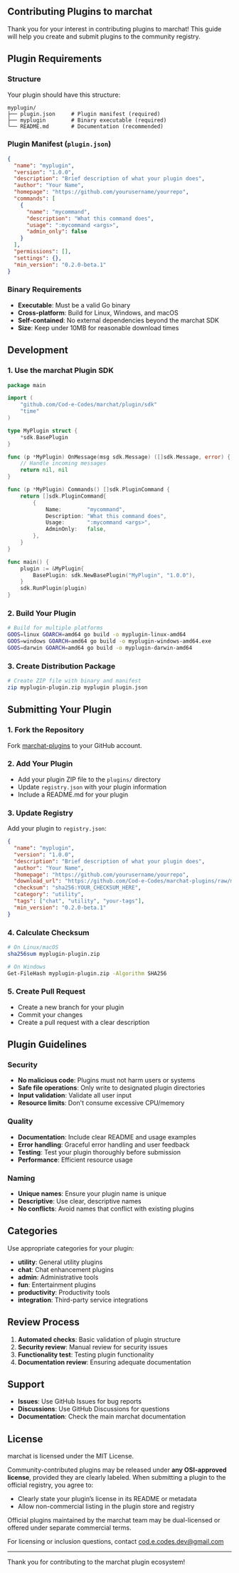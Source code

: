 ## Contributing Plugins to marchat

Thank you for your interest in contributing plugins to marchat! This guide will help you create and submit plugins to the community registry.

## Plugin Requirements

### Structure
Your plugin should have this structure:
```
myplugin/
├── plugin.json     # Plugin manifest (required)
├── myplugin        # Binary executable (required)
└── README.md       # Documentation (recommended)
```

### Plugin Manifest (`plugin.json`)
```json
{
  "name": "myplugin",
  "version": "1.0.0",
  "description": "Brief description of what your plugin does",
  "author": "Your Name",
  "homepage": "https://github.com/yourusername/yourrepo",
  "commands": [
    {
      "name": "mycommand",
      "description": "What this command does",
      "usage": ":mycommand <args>",
      "admin_only": false
    }
  ],
  "permissions": [],
  "settings": {},
  "min_version": "0.2.0-beta.1"
}
```

### Binary Requirements
- **Executable**: Must be a valid Go binary
- **Cross-platform**: Build for Linux, Windows, and macOS
- **Self-contained**: No external dependencies beyond the marchat SDK
- **Size**: Keep under 10MB for reasonable download times

## Development

### 1. Use the marchat Plugin SDK
```go
package main

import (
    "github.com/Cod-e-Codes/marchat/plugin/sdk"
    "time"
)

type MyPlugin struct {
    *sdk.BasePlugin
}

func (p *MyPlugin) OnMessage(msg sdk.Message) ([]sdk.Message, error) {
    // Handle incoming messages
    return nil, nil
}

func (p *MyPlugin) Commands() []sdk.PluginCommand {
    return []sdk.PluginCommand{
        {
            Name:        "mycommand",
            Description: "What this command does",
            Usage:       ":mycommand <args>",
            AdminOnly:   false,
        },
    }
}

func main() {
    plugin := &MyPlugin{
        BasePlugin: sdk.NewBasePlugin("MyPlugin", "1.0.0"),
    }
    sdk.RunPlugin(plugin)
}
```

### 2. Build Your Plugin
```bash
# Build for multiple platforms
GOOS=linux GOARCH=amd64 go build -o myplugin-linux-amd64
GOOS=windows GOARCH=amd64 go build -o myplugin-windows-amd64.exe
GOOS=darwin GOARCH=amd64 go build -o myplugin-darwin-amd64
```

### 3. Create Distribution Package
```bash
# Create ZIP file with binary and manifest
zip myplugin-plugin.zip myplugin plugin.json
```

## Submitting Your Plugin

### 1. Fork the Repository
Fork [marchat-plugins](https://github.com/Cod-e-Codes/marchat-plugins) to your GitHub account.

### 2. Add Your Plugin
- Add your plugin ZIP file to the `plugins/` directory
- Update `registry.json` with your plugin information
- Include a README.md for your plugin

### 3. Update Registry
Add your plugin to `registry.json`:
```json
{
  "name": "myplugin",
  "version": "1.0.0",
  "description": "Brief description of what your plugin does",
  "author": "Your Name",
  "homepage": "https://github.com/yourusername/yourrepo",
  "download_url": "https://github.com/Cod-e-Codes/marchat-plugins/raw/main/plugins/myplugin/myplugin-plugin.zip",
  "checksum": "sha256:YOUR_CHECKSUM_HERE",
  "category": "utility",
  "tags": ["chat", "utility", "your-tags"],
  "min_version": "0.2.0-beta.1"
}
```

### 4. Calculate Checksum
```bash
# On Linux/macOS
sha256sum myplugin-plugin.zip

# On Windows
Get-FileHash myplugin-plugin.zip -Algorithm SHA256
```

### 5. Create Pull Request
- Create a new branch for your plugin
- Commit your changes
- Create a pull request with a clear description

## Plugin Guidelines

### Security
- **No malicious code**: Plugins must not harm users or systems
- **Safe file operations**: Only write to designated plugin directories
- **Input validation**: Validate all user input
- **Resource limits**: Don't consume excessive CPU/memory

### Quality
- **Documentation**: Include clear README and usage examples
- **Error handling**: Graceful error handling and user feedback
- **Testing**: Test your plugin thoroughly before submission
- **Performance**: Efficient resource usage

### Naming
- **Unique names**: Ensure your plugin name is unique
- **Descriptive**: Use clear, descriptive names
- **No conflicts**: Avoid names that conflict with existing plugins

## Categories

Use appropriate categories for your plugin:
- **utility**: General utility plugins
- **chat**: Chat enhancement plugins
- **admin**: Administrative tools
- **fun**: Entertainment plugins
- **productivity**: Productivity tools
- **integration**: Third-party service integrations

## Review Process

1. **Automated checks**: Basic validation of plugin structure
2. **Security review**: Manual review for security issues
3. **Functionality test**: Testing plugin functionality
4. **Documentation review**: Ensuring adequate documentation

## Support

- **Issues**: Use GitHub Issues for bug reports
- **Discussions**: Use GitHub Discussions for questions
- **Documentation**: Check the main marchat documentation

## License

marchat is licensed under the MIT License.

Community-contributed plugins may be released under **any OSI-approved license**, provided they are clearly labeled. When submitting a plugin to the official registry, you agree to:

- Clearly state your plugin’s license in its README or metadata
- Allow non-commercial listing in the plugin store and registry

Official plugins maintained by the marchat team may be dual-licensed or offered under separate commercial terms.

For licensing or inclusion questions, contact cod.e.codes.dev@gmail.com

---

Thank you for contributing to the marchat plugin ecosystem!

